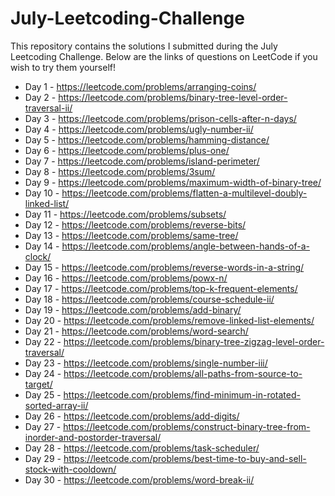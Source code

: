 # July-Leetcoding-Challenge

This repository contains the solutions I submitted during the July Leetcoding Challenge. Below are the links of questions on LeetCode if you wish to try them yourself!

* Day 1 - https://leetcode.com/problems/arranging-coins/
* Day 2 - https://leetcode.com/problems/binary-tree-level-order-traversal-ii/
* Day 3 - https://leetcode.com/problems/prison-cells-after-n-days/
* Day 4 - https://leetcode.com/problems/ugly-number-ii/
* Day 5 - https://leetcode.com/problems/hamming-distance/
* Day 6 - https://leetcode.com/problems/plus-one/
* Day 7 - https://leetcode.com/problems/island-perimeter/
* Day 8 - https://leetcode.com/problems/3sum/
* Day 9 - https://leetcode.com/problems/maximum-width-of-binary-tree/
* Day 10 - https://leetcode.com/problems/flatten-a-multilevel-doubly-linked-list/
* Day 11 - https://leetcode.com/problems/subsets/
* Day 12 - https://leetcode.com/problems/reverse-bits/
* Day 13 - https://leetcode.com/problems/same-tree/
* Day 14 - https://leetcode.com/problems/angle-between-hands-of-a-clock/
* Day 15 - https://leetcode.com/problems/reverse-words-in-a-string/
* Day 16 - https://leetcode.com/problems/powx-n/
* Day 17 - https://leetcode.com/problems/top-k-frequent-elements/
* Day 18 - https://leetcode.com/problems/course-schedule-ii/
* Day 19 - https://leetcode.com/problems/add-binary/
* Day 20 - https://leetcode.com/problems/remove-linked-list-elements/
* Day 21 - https://leetcode.com/problems/word-search/
* Day 22 - https://leetcode.com/problems/binary-tree-zigzag-level-order-traversal/
* Day 23 - https://leetcode.com/problems/single-number-iii/
* Day 24 - https://leetcode.com/problems/all-paths-from-source-to-target/ 
* Day 25 - https://leetcode.com/problems/find-minimum-in-rotated-sorted-array-ii/
* Day 26 - https://leetcode.com/problems/add-digits/
* Day 27 - https://leetcode.com/problems/construct-binary-tree-from-inorder-and-postorder-traversal/
* Day 28 - https://leetcode.com/problems/task-scheduler/
* Day 29 - https://leetcode.com/problems/best-time-to-buy-and-sell-stock-with-cooldown/
* Day 30 - https://leetcode.com/problems/word-break-ii/
